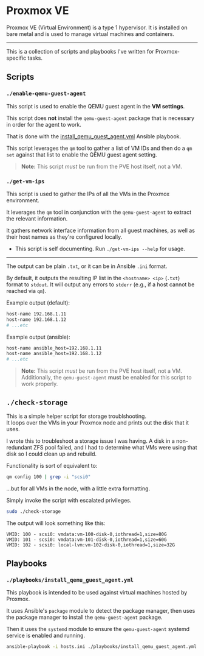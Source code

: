 # Proxmox VE

Proxmox VE (Virtual Environment) is a type 1 hypervisor. It is installed on bare
metal and is used to manage virtual machines and containers.  

---

This is a collection of scripts and playbooks I've written for Proxmox-specific tasks.  

## Scripts

### `./enable-qemu-guest-agent`
This script is used to enable the QEMU guest agent in the **VM settings**.  

This script does **not** install the `qemu-guest-agent` package that is necessary in
order for the agent to work.  

That is done with the [install_qemu_guest_agent.yml](#playbooksinstallqemuguestagentyml) Ansible playbook.  

This script leverages the `qm` tool to gather a list of VM IDs and then do a `qm set`
against that list to enable the QEMU guest agent setting.  

> **Note:** This script *must* be run from the PVE host itself, not a VM.  

### `./get-vm-ips`

This script is used to gather the IPs of all the VMs in the Proxmox environment.  

It leverages the `qm` tool in conjunction with the `qemu-guest-agent` to extract the
relevant information.  

It gathers network interface information from all guest machines, as well as their
host names as they're configured locally.  

- This script is self documenting. Run `./get-vm-ips --help` for usage.  

---

The output can be plain `.txt`, or it can be in Ansible `.ini` format.  

By default, it outputs the resulting IP list in the `<hostname> <ip>` (`.txt`) format
to `stdout`. It will output any errors to `stderr` (e.g., if a host cannot be reached
via `qm`).  

Example output (default): 
```bash
host-name 192.168.1.11
host-name 192.168.1.12
# ...etc
```

Example output (ansible):
```bash
host-name ansible_host=192.168.1.11
host-name ansible_host=192.168.1.12
# ...etc
```



> **Note:** This script *must* be run from the PVE host itself, not a VM.
> Additionally, the `qemu-guest-agent` **must** be enabled for this script to work
> properly.    

## `./check-storage`

This is a simple helper script for storage troublshooting.  
It loops over the VMs in your Proxmox node and prints out the disk that it
uses.  

I wrote this to troubleshoot a storage issue I was having. A disk in a 
non-redundant ZFS pool failed, and I had to determine what VMs were using that
disk so I could clean up and rebuild.  

Functionality is sort of equivalent to:
```bash
qm config 100 | grep -i "scsi0"
```
...but for all VMs in the node, with a little extra formatting.  

Simply invoke the script with escalated privileges.  
```bash
sudo ./check-storage
```

The output will look something like this:
```plaintext
VMID: 100 - scsi0: vmdata:vm-100-disk-0,iothread=1,size=80G
VMID: 101 - scsi0: vmdata:vm-101-disk-0,iothread=1,size=60G
VMID: 102 - scsi0: local-lvm:vm-102-disk-0,iothread=1,size=32G
```



## Playbooks

### `./playbooks/install_qemu_guest_agent.yml`

This playbook is intended to be used against virtual machines hosted by Proxmox.  

It uses Ansible's `package` module to detect the package manager, then uses the 
package manager to install the `qemu-guest-agent` package.  

Then it uses the `systemd` module to ensure the `qemu-guest-agent` systemd service is
enabled and running.  
```bash
ansible-playbook -i hosts.ini ./playbooks/install_qemu_guest_agent.yml -K
```

